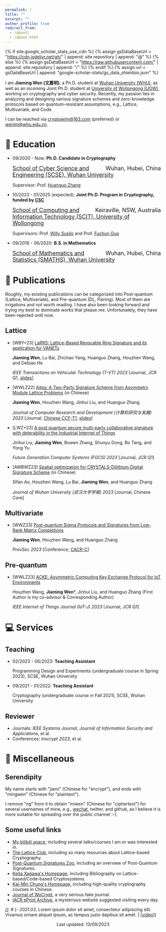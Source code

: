 ```yaml
---
permalink: /
title: ""
excerpt: ""
author_profile: true
redirect_from: 
  - /about/
  - /about.html
---
```


{% if site.google_scholar_stats_use_cdn %}
{% assign gsDataBaseUrl = "https://cdn.jsdelivr.net/gh/" | append: site.repository | append: "@" %}
{% else %}
{% assign gsDataBaseUrl = "https://raw.githubusercontent.com/" | append: site.repository | append: "/" %}
{% endif %}
{% assign url = gsDataBaseUrl | append: "google-scholar-stats/gs_data_shieldsio.json" %}

<span class='anchor' id='about-me'></span>

[//]: # (# 🥷 About Me)

I am **Jiaming Wen (文嘉明)**, a Ph.D. student at [Wuhan University (WHU)](https://whu.edu.cn/), as well as an incoming Joint Ph.D. student at [University of Wollongong (UOW)](http://uow.edu.au/), working on cryptography and cyber security. Recently, my passion lies in analyzing and designing various signature schemes and zero-knowledge protocols based on quantum-resistant assumptions, e.g., Lattice, Multivariate, and Code.

I can be reached via <cryptowjm@163.com> (preferred) or <wenjm@whu.edu.cn>.

[//]: # (# 🔥 News)
[//]: # (- *2022.02*: &nbsp;🎉🎉 Lorem ipsum dolor sit amet, consectetur adipiscing elit. Vivamus ornare aliquet ipsum, ac tempus justo dapibus sit amet. )
[//]: # (- *2022.02*: &nbsp;🎉🎉 Lorem ipsum dolor sit amet, consectetur adipiscing elit. Vivamus ornare aliquet ipsum, ac tempus justo dapibus sit amet. )

# 📖 Education
- 09/2020 - Now: **Ph.D. Candidate in Cryptography**

  <div style="font-size:18px"><span style="float:right">Wuhan, Hubei, China</span><a href="https://cse.whu.edu.cn/" title="School of Cyber Science and Engineering (SCSE), Wuhan University"> School of Cyber Science and Engineering (SCSE), Wuhan University</a> </div>

  Supervisor: Prof. [Huanguo Zhang](http://openday.whu.edu.cn/yxzq/grxy/mingshimingjia/2018-06-23/2332.html)

- 10/2023 - 01/2025 (expected): **Joint Ph.D. Program in Cryptography, funded by [CSC](https://www.csc.edu.cn/)**

  <div style="font-size:18px"><span style="float:right">Keiraville, NSW, Australia</span><a href="https://www.uow.edu.au/engineering-information-sciences/schools-entities/scit/" title="School of Computing and Information Technology (SCIT), University of Wollongong"> School of Computing and Information Technology (SCIT), University of Wollongong</a> </div>

  Supervisors: Prof. [Willy ](https://scholars.uow.edu.au/willy-susilo)[Susilo](https://sites.google.com/view/willy-susilo) and Prof. [Fuchun ](https://scholars.uow.edu.au/fuchun-guo)[Guo](https://documents.uow.edu.au/~fuchun/)

- 09/2016 - 06/2020: **B.S. in Mathematics**

  <div style="font-size:18px"><span style="float:right">Wuhan, Hubei, China</span><a href="http://maths.whu.edu.cn/" title="School of Mathematics and Statistics (SMATHS), Wuhan University"> School of Mathematics and Statistics (SMATHS), Wuhan University</a> </div>

# 📝 Publications
Roughly, my existing publications can be categorized into Post-quantum (Lattice, Multivariate), and Pre-quantum (DL, Pairing). Most of them are irrigations and not worth reading. I have also been looking forward and trying my best to dominate works that please me. Unfortunately, they have been rejected until now.
## Lattice
- [WBY+23] [LaRRS: Lattice-Based Revocable Ring Signature and its application for VANETs](https://ieeexplore.ieee.org/document/10219003)

  **Jiaming Wen**, Lu Bai, Zhichao Yang, Huanguo Zhang, Houzhen Wang, and Debiao He

  *IEEE Transactions on Vehicular Technology (T-VT) 2023* [Journal, JCR Q1, [slides](https://jiamiwen.github.io/slides/larrs-slides.pdf)]
  
- [WWLZ22] [Aitps: A Two-Party Signature Scheme from Asymmetry Module Lattice Problems](https://crad.ict.ac.cn/cn/article/doi/10.7544/issn1000-1239.202220533) (in Chinese)

  **Jiaming Wen**, Houzhen Wang, Jinhui Liu, and Huanguo Zhang

  *Journal of Computer Research and Development (计算机研究与发展) 2023* [Journal, [Chinese CCF-T1](https://www.ccf.org.cn/ccftjgjxskwml/), [slides](https://jiamiwen.github.io/slides/aitps-slides.pdf)]
  
- [LWZ+23] [A post quantum secure multi-party collaborative signature with deterability in the Industrial Internet of Things](https://www.sciencedirect.com/science/article/pii/S0167739X22003983?via%3Dihub)

  Jinhui Liu, **Jiaming Wen**, Bowen Zhang, Shunyu Dong, Bo Tang, and Yong Yu

  *Future Generation Computer Systems (FGCS) 2023* [Journal, JCR Q1]

- [AWBWZ23] [Spatial optimization for CRYSTALS-Dilithium Digital Signature Scheme](http://xblx.whu.edu.cn/zh/article/doi/10.14188/j.1671-8836.2022.0199/) (in Chinese)

  Sifan Ao, Houzhen Wang, Lu Bai, **Jiaming Wen**, and Huanguo Zhang

  *Journal of Wuhan University (武汉大学学报) 2023* [Journal, Chinese Core]

## Multivariate
- [WWZ23] [Post-quantum Sigma Protocols and Signatures from Low-Rank Matrix Completions](https://provsec2023.github.io/ProvSec2023/#)

  **Jiaming Wen**, Houzhen Wang, and Huanguo Zhang
  
  *ProvSec 2023* [Conference, [CACR-C](https://www.cacrnet.org.cn/site/content/1290.html)]
  
## Pre-quantum
- [WWLZ23] [ACKE: Asymmetric Computing Key Exchange Protocol for IoT Environments](https://ieeexplore.ieee.org/document/10131978)

  Houzhen Wang, **Jiaming Wen***, Jinhui Liu, and Huanguo Zhang (First Author is my co-advisor & Corresponding Author)

  *IEEE Internet of Things Journal (IoT-J) 2023* [Journal, JCR Q1]

[//]: # (# 🎖 Selected Honors and Awards)

# 💻 Services
## Teaching
- 02/2023 - 06/2023: **Teaching Assistant**

  Programming Design and Experiments (undergraduate course in Spring 2023), SCSE, Wuhan University
- 09/2021 - 01/2022: **Teaching Assistant**

  Cryptography (undergraduate course in Fall 2021), SCSE, Wuhan University

## Reviewer
- Journals: *IEEE Systems Journal*, *Journal of Information Security and Applications*, et al.
- Conferences: *Inscrypt 2023*, et al.

# 🧰 Miscellaneous
## Serendipity
My name starts with "jiami" (Chinese for "encrypt"), and ends with "mingwen" (Chinese for "plaintext"). 

I remove "ng" from it to obtain "miwen" (Chinese for "ciphertext") for several usernames of mine, e.g., [wechat](https://jiamiwen.github.io/images/wechat.jpg), twitter, and github, as I believe it is more suitable for spreading over the public channel :-).
## Some useful links
- [My bilibili space](https://space.bilibili.com/59630141), including several talks/courses I am or was interested in.
- [The Lattice Club](https://thelatticeclub.com/), including so many resources about Lattice-based Cryptography.
- [Post-Quantum Signatures Zoo](https://pqshield.github.io/nist-sigs-zoo/), including an overview of Post-Quantum Signatures.
- [Keita Xagawa's Homepage](https://xagawa.net/), including Bibliography on Lattice-based/Code-based Cryptosystems.
- [Kai-Min Chung's Homepage](https://homepage.iis.sinica.edu.tw/~kmchung/), including high-quality cryptography courses in Chinese.
- [Journal of WoCrypt](https://documents.uow.edu.au/~fuchun/jow.html), a very serious fake journal.
- [IACR ePrint Archive](https://eprint.iacr.org/), a mysterious website suggested visiting every day.


[//]: # (# 💬 Invited Talks)
[//]: # (- *2021.06*, Lorem ipsum dolor sit amet, consectetur adipiscing elit. Vivamus ornare aliquet ipsum, ac tempus justo dapibus sit amet. )
[//]: # (- *2021.03*, Lorem ipsum dolor sit amet, consectetur adipiscing elit. Vivamus ornare aliquet ipsum, ac tempus justo dapibus sit amet.  \| [\[video\]](https://github.com/))


<p style="text-align:center">Last updated: 13/09/2023 </p>
